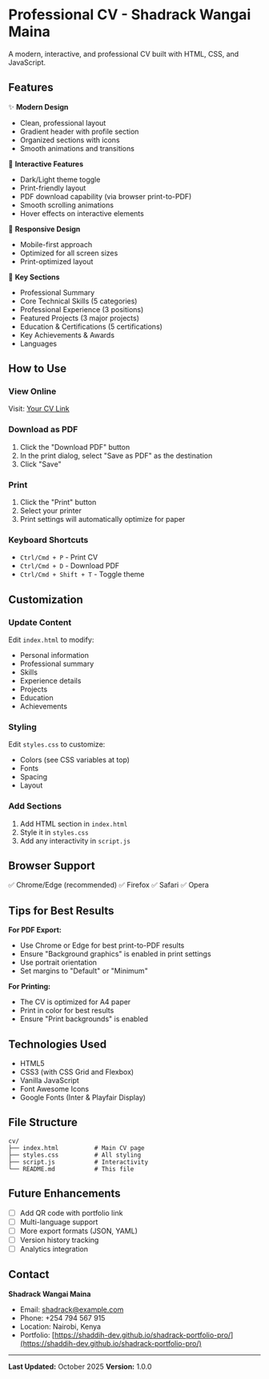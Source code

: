 # Professional CV - Shadrack Wangai Maina

A modern, interactive, and professional CV built with HTML, CSS, and JavaScript.

## Features

✨ **Modern Design**
- Clean, professional layout
- Gradient header with profile section
- Organized sections with icons
- Smooth animations and transitions

🎨 **Interactive Features**
- Dark/Light theme toggle
- Print-friendly layout
- PDF download capability (via browser print-to-PDF)
- Smooth scrolling animations
- Hover effects on interactive elements

📱 **Responsive Design**
- Mobile-first approach
- Optimized for all screen sizes
- Print-optimized layout

🚀 **Key Sections**
- Professional Summary
- Core Technical Skills (5 categories)
- Professional Experience (3 positions)
- Featured Projects (3 major projects)
- Education & Certifications (5 certifications)
- Key Achievements & Awards
- Languages

## How to Use

### View Online
Visit: [Your CV Link](https://shaddih-dev.github.io/shadrack-portfolio-pro/cv/)

### Download as PDF
1. Click the "Download PDF" button
2. In the print dialog, select "Save as PDF" as the destination
3. Click "Save"

### Print
1. Click the "Print" button
2. Select your printer
3. Print settings will automatically optimize for paper

### Keyboard Shortcuts
- `Ctrl/Cmd + P` - Print CV
- `Ctrl/Cmd + D` - Download PDF
- `Ctrl/Cmd + Shift + T` - Toggle theme

## Customization

### Update Content
Edit `index.html` to modify:
- Personal information
- Professional summary
- Skills
- Experience details
- Projects
- Education
- Achievements

### Styling
Edit `styles.css` to customize:
- Colors (see CSS variables at top)
- Fonts
- Spacing
- Layout

### Add Sections
1. Add HTML section in `index.html`
2. Style it in `styles.css`
3. Add any interactivity in `script.js`

## Browser Support

✅ Chrome/Edge (recommended)
✅ Firefox
✅ Safari
✅ Opera

## Tips for Best Results

**For PDF Export:**
- Use Chrome or Edge for best print-to-PDF results
- Ensure "Background graphics" is enabled in print settings
- Use portrait orientation
- Set margins to "Default" or "Minimum"

**For Printing:**
- The CV is optimized for A4 paper
- Print in color for best results
- Ensure "Print backgrounds" is enabled

## Technologies Used

- HTML5
- CSS3 (with CSS Grid and Flexbox)
- Vanilla JavaScript
- Font Awesome Icons
- Google Fonts (Inter & Playfair Display)

## File Structure

```
cv/
├── index.html          # Main CV page
├── styles.css          # All styling
├── script.js           # Interactivity
└── README.md           # This file
```

## Future Enhancements

- [ ] Add QR code with portfolio link
- [ ] Multi-language support
- [ ] More export formats (JSON, YAML)
- [ ] Version history tracking
- [ ] Analytics integration

## Contact

**Shadrack Wangai Maina**
- Email: shadrack@example.com
- Phone: +254 794 567 915
- Location: Nairobi, Kenya
- Portfolio: [https://shaddih-dev.github.io/shadrack-portfolio-pro/](https://shaddih-dev.github.io/shadrack-portfolio-pro/)

---

**Last Updated:** October 2025
**Version:** 1.0.0
